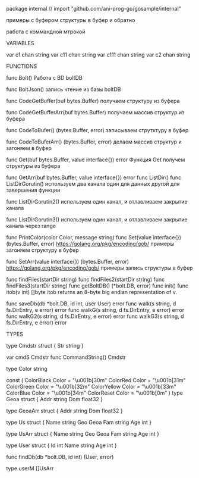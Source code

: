package internal // import "github.com/ani-prog-go/gosample/internal"

примеры с буфером структуры в буфер и обратно

работа с коммандной мтрокой

VARIABLES

var c1 chan string
var c11 chan string
var c111 chan string
var c2 chan string

FUNCTIONS

func Bolt()
    Работа с BD boltDB

func BoltJson()
    запись чтение из базы boltDB

func CodeGetBuffer(buf bytes.Buffer)
    получаем структуру из буфера

func CodeGetBufferArr(buf bytes.Buffer)
    получаем массив структур из буфера

func CodeToBufer() (bytes.Buffer, error)
    записываем струтктуру в буфер

func CodeToBuferArr() (bytes.Buffer, error)
    делаем массив структур и загоняем в буфер

func Get(buf bytes.Buffer, value interface{}) error
    Функция Get получем структуры из буфера

func GetArr(buf bytes.Buffer, value interface{}) error
func ListDir()
func ListDirGorutin()
    используем два канала один для данных другой для завершения функции

func ListDirGorutin2()
    используем один канал, и отлавливаем закрытие канала

func ListDirGorutin3()
    используем один канал, и отлавливаем закрытие канала через range

func PrintColor(color Color, message string)
func Set(value interface{}) (bytes.Buffer, error)
    https://golang.org/pkg/encoding/gob/ примеры загоняем структуру в буфер

func SetArr(value interface{}) (bytes.Buffer, error)
    https://golang.org/pkg/encoding/gob/ примеры запись структуры в буфер

func findFiles(startDir string)
func findFiles2(startDir string)
func findFiles3(startDir string)
func getBoltDB() (*bolt.DB, error)
func init()
func itob(v int) []byte
    itob returns an 8-byte big endian representation of v.

func saveDb(db *bolt.DB, id int, user User) error
func walk(s string, d fs.DirEntry, e error) error
func walkG(s string, d fs.DirEntry, e error) error
func walkG2(s string, d fs.DirEntry, e error) error
func walkG3(s string, d fs.DirEntry, e error) error

TYPES

type Cmdstr struct {
	Str string
}

var cmdS Cmdstr
func CommandString() Cmdstr

type Color string

const (
	ColorBlack  Color = "\u001b[30m"
	ColorRed    Color = "\u001b[31m"
	ColorGreen  Color = "\u001b[32m"
	ColorYellow Color = "\u001b[33m"
	ColorBlue   Color = "\u001b[34m"
	ColorReset  Color = "\u001b[0m"
)
type Geoa struct {
	Addr string
	Dom  float32
}

type GeoaArr struct {
	Addr string
	Dom  float32
}

type Us struct {
	Name string
	Geo  Geoa
	Fam  string
	Age  int
}

type UsArr struct {
	Name string
	Geo  Geoa
	Fam  string
	Age  int
}

type User struct {
	Id   int
	Name string
	Age  int
}

func findDb(db *bolt.DB, id int) (User, error)

type userM []UsArr

